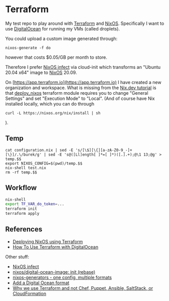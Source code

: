 # Terraform

My test repo to play around with [Terraform](https://terraform.io) and [NixOS](https://nixos.org).
Specifically I want to use [DigitalOcean](https://www.digitalocean.com) for running my VMs (called droplets).

You could upload a custom image generated through:
```
nixos-generate -f do
```
however that costs $0.05/GB per month to store.

Therefore I prefer [NixOS infect](https://github.com/elitak/nixos-infect) via cloud-init which transforms an "Ubuntu 20.04 x64" image to
[NixOS](https://nixos.org) 20.09.

On [https://app.terraform.io](https://app.terraform.io) I have created a new organization and workspace. What is missing from
the [Nix.dev tutorial](https://nix.dev/tutorials/deploying-nixos-using-terraform.html) is that [deploy_nixos](https://github.com/tweag/terraform-nixos/tree/master/deploy_nixos#readme)
terraform module requires you to change "General Settings" and set "Execution Mode" to "Local". (And of course have Nix installed locally, which you can do through
```
curl -L https://nixos.org/nix/install | sh
```
).

## Temp

```
cat configuration.nix | sed -E 's/[\$][\{][a-zA-Z0-9_-]+[\}]/.\/burek/g' | sed -E 's@([Ll]ength[ ]*=[ ]*)([.].+);@\1 13;@g' > temp.$$
export NIXOS_CONFIG=$(pwd)/temp.$$
nix-shell test.nix
rm -rf temp.$$
```

## Workflow

```bash
nix-shell
export TF_VAR_do_token=...
terraform init
terraform apply 
```

## References

* [Deploying NixOS using Terraform](https://nix.dev/tutorials/deploying-nixos-using-terraform.html)
* [How To Use Terraform with DigitalOcean](https://www.digitalocean.com/community/tutorials/how-to-use-terraform-with-digitalocean)

Other stuff:

* [NixOS infect](https://github.com/elitak/nixos-infect) 
* [nixos/digital-ocean-image: init (rebase)](https://github.com/NixOS/nixpkgs/pull/66978)
* [nixos-generators - one config, multiple formats](https://github.com/nix-community/nixos-generators)
* [Add a Digital Ocean format](https://github.com/nix-community/nixos-generators/pull/47)
* [Why we use Terraform and not Chef, Puppet, Ansible, SaltStack, or CloudFormation](https://blog.gruntwork.io/why-we-use-terraform-and-not-chef-puppet-ansible-saltstack-or-cloudformation-7989dad2865c)




